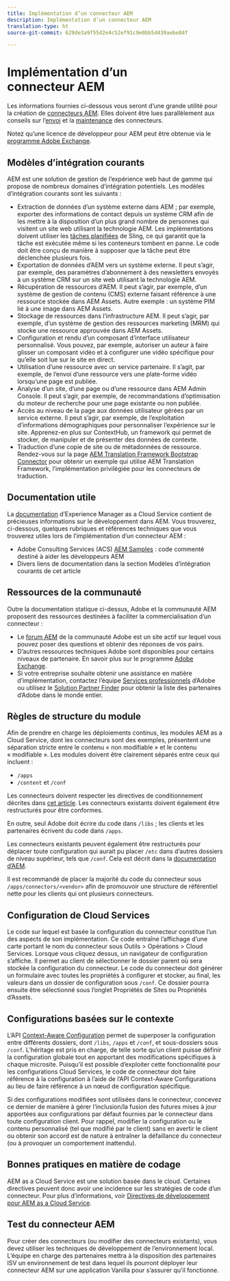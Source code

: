 ```yaml
---
title: Implémentation d’un connecteur AEM
description: Implémentation d’un connecteur AEM
translation-type: ht
source-git-commit: 629de3a9f55d2e4c52ef91c9e0bb5d439aebe84f

---
```



Implémentation d’un connecteur AEM
=============================

Les informations fournies ci-dessous vous seront d’une grande utilité pour la création de [connecteurs AEM](https://www.adobe.io/apis/experiencecloud/aem/aemconnectors.html). Elles doivent être lues parallèlement aux conseils sur l’[envoi](submit.md) et la [maintenance](maintain.md) des connecteurs.

Notez qu’une licence de développeur pour AEM peut être obtenue via le [programme Adobe Exchange](https://marketing.adobe.com/resources/content/resources/exchange-partner-program.html).

Modèles d’intégration courants
---------------------------

AEM est une solution de gestion de l’expérience web haut de gamme qui propose de nombreux domaines d’intégration potentiels. Les modèles d’intégration courants sont les suivants :

* Extraction de données d’un système externe dans AEM ; par exemple, exporter des informations de contact depuis un système CRM afin de les mettre à la disposition d’un plus grand nombre de personnes qui visitent un site web utilisant la technologie AEM. Les implémentations doivent utiliser les [tâches planifiées](https://sling.apache.org/documentation/bundles/apache-sling-eventing-and-job-handling.html#scheduled-jobs) de Sling, ce qui garantit que la tâche est exécutée même si les conteneurs tombent en panne. Le code doit être conçu de manière à supposer que la tâche peut être déclenchée plusieurs fois.
* Exportation de données d’AEM vers un système externe. Il peut s’agir, par exemple, des paramètres d’abonnement à des newsletters envoyés à un système CRM sur un site web utilisant la technologie AEM.
* Récupération de ressources d’AEM. Il peut s’agir, par exemple, d’un système de gestion de contenu (CMS) externe faisant référence à une ressource stockée dans AEM Assets. Autre exemple : un système PIM lié à une image dans AEM Assets.
* Stockage de ressources dans l’infrastructure AEM. Il peut s’agir, par exemple, d’un système de gestion des ressources marketing (MRM) qui stocke une ressource approuvée dans AEM Assets.
* Configuration et rendu d’un composant d’interface utilisateur personnalisé. Vous pouvez, par exemple, autoriser un auteur à faire glisser un composant vidéo et à configurer une vidéo spécifique pour qu’elle soit lue sur le site en direct.
* Utilisation d’une ressource avec un service partenaire. Il s’agit, par exemple, de l’envoi d’une ressource vers une plate-forme vidéo lorsqu’une page est publiée.
* Analyse d’un site, d’une page ou d’une ressource dans AEM Admin Console. Il peut s’agir, par exemple, de recommandations d’optimisation du moteur de recherche pour une page existante ou non publiée.
* Accès au niveau de la page aux données utilisateur gérées par un service externe. Il peut s’agir, par exemple, de l’exploitation d’informations démographiques pour personnaliser l’expérience sur le site. Apprenez-en plus sur ContextHub, un framework qui permet de stocker, de manipuler et de présenter des données de contexte.
* Traduction d’une copie de site ou de métadonnées de ressource. Rendez-vous sur la page [AEM Translation Framework Bootstrap Connector](https://github.com/Adobe-Marketing-Cloud/aem-translation-framework-bootstrap-connector) pour obtenir un exemple qui utilise AEM Translation Framework, l’implémentation privilégiée pour les connecteurs de traduction.


Documentation utile
--------------------

La [documentation](../overview/introduction.md) d’Experience Manager as a Cloud Service contient de précieuses informations sur le développement dans AEM. Vous trouverez, ci-dessous, quelques rubriques et références techniques que vous trouverez utiles lors de l’implémentation d’un connecteur AEM :

* Adobe Consulting Services (ACS) [AEM Samples](http://adobe-consulting-services.github.io/acs-aem-samples/) : code commenté destiné à aider les développeurs AEM
* Divers liens de documentation dans la section Modèles d’intégration courants de cet article

Ressources de la communauté
--------------------

Outre la documentation statique ci-dessus, Adobe et la communauté AEM proposent des ressources destinées à faciliter la commercialisation d’un connecteur :

* Le [forum AEM](http://help-forums.adobe.com/content/adobeforums/en/experience-manager-forum/adobe-experience-manager.html) de la communauté Adobe est un site actif sur lequel vous pouvez poser des questions et obtenir des réponses de vos pairs.
* D’autres ressources techniques Adobe sont disponibles pour certains niveaux de partenaire. En savoir plus sur le programme [Adobe Exchange](https://marketing.adobe.com/resources/content/resources/exchange-partner-program.html).
* Si votre entreprise souhaite obtenir une assistance en matière d’implémentation, contactez l’équipe [Services professionnels](http://www.adobe.com/fr/marketing-cloud/service-support/professional-consulting-training.html) d’Adobe ou utilisez le [Solution Partner Finder](https://solutionpartners.adobe.com/home/partnerFinder.html) pour obtenir la liste des partenaires d’Adobe dans le monde entier.

Règles de structure du module
-----------------------

Afin de prendre en charge les déploiements continus, les modules AEM as a Cloud Service, dont les connecteurs sont des exemples, présentent une séparation stricte entre le contenu « non modifiable » et le contenu « modifiable ». Les modules doivent être clairement séparés entre ceux qui incluent :

* `/apps`
* `/content` et `/conf`

Les connecteurs doivent respecter les directives de conditionnement décrites dans [cet article](/help/implementing/developing/introduction/aem-project-content-package-structure.md). Les connecteurs existants doivent également être restructurés pour être conformes.

En outre, seul Adobe doit écrire du code dans `/libs` ; les clients et les partenaires écrivent du code dans `/apps`.

Les connecteurs existants peuvent également être restructurés pour déplacer toute configuration qui aurait pu placer `/etc` dans d’autres dossiers de niveau supérieur, tels que `/conf`. Cela est décrit dans la [documentation d’AEM](https://helpx.adobe.com/fr/experience-manager/6-5/sites/deploying/using/repository-restructuring.html).

Il est recommandé de placer la majorité du code du connecteur sous `/apps/connectors/<vendor>` afin de promouvoir une structure de référentiel nette pour les clients qui ont plusieurs connecteurs.

Configuration de Cloud Services
-----------------------------

Le code sur lequel est basée la configuration du connecteur constitue l’un des aspects de son implémentation. Ce code entraîne l’affichage d’une carte portant le nom du connecteur sous Outils > Opérations > Cloud Services. Lorsque vous cliquez dessus, un navigateur de configuration s’affiche. Il permet au client de sélectionner le dossier parent où sera stockée la configuration du connecteur. Le code du connecteur doit générer un formulaire avec toutes les propriétés à configurer et stocker, au final, les valeurs dans un dossier de configuration sous `/conf`. Ce dossier pourra ensuite être sélectionné sous l’onglet Propriétés de Sites ou Propriétés d’Assets.


Configurations basées sur le contexte
-----------------------------

L’API [Context-Aware Configuration](https://sling.apache.org/documentation/bundles/context-aware-configuration/context-aware-configuration.html) permet de superposer la configuration entre différents dossiers, dont `/libs`, `/apps` et `/conf`, et sous-dossiers sous `/conf`. L’héritage est pris en charge, de telle sorte qu’un client puisse définir la configuration globale tout en apportant des modifications spécifiques à chaque microsite. Puisqu’il est possible d’exploiter cette fonctionnalité pour les configurations Cloud Services, le code de connecteur doit faire référence à la configuration à l’aide de l’API Context-Aware Configurations au lieu de faire référence à un nœud de configuration spécifique.

Si des configurations modifiées sont utilisées dans le connecteur, concevez ce dernier de manière à gérer l’inclusion/la fusion des futures mises à jour apportées aux configurations par défaut fournies par le connecteur dans toute configuration client. Pour rappel, modifier la configuration ou le contenu personnalisé (tel que modifié par le client) sans en avertir le client ou obtenir son accord est de nature à entraîner la défaillance du connecteur (ou à provoquer un comportement inattendu).

Bonnes pratiques en matière de codage
----------------------

AEM as a Cloud Service est une solution basée dans le cloud. Certaines directives peuvent donc avoir une incidence sur les stratégies de code d’un connecteur. Pour plus d’informations, voir [Directives de développement pour AEM as a Cloud Service](/help/implementing/developing/introduction/development-guidelines.md).

Test du connecteur AEM
-------------------------

Pour créer des connecteurs (ou modifier des connecteurs existants), vous devez utiliser les techniques de développement de l’environnement local. L’équipe en charge des partenaires mettra à la disposition des partenaires ISV un environnement de test dans lequel ils pourront déployer leur connecteur AEM sur une application Vanilla pour s’assurer qu’il fonctionne.
